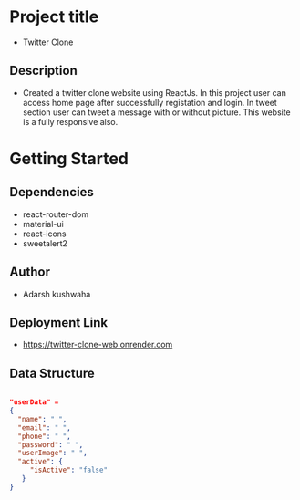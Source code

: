 # Project title
* Twitter Clone
## Description
* Created a twitter clone website using ReactJs. In this project user can access home page after successfully registation and login. In tweet section user can tweet a message with or without picture. This website is a fully responsive also.

# Getting Started
## Dependencies
* react-router-dom
* material-ui
* react-icons
* sweetalert2

## Author
* Adarsh kushwaha

## Deployment Link
* https://twitter-clone-web.onrender.com

## Data Structure
```json

"userData" =
{
  "name": " ",
  "email": " ",
  "phone": " ",
  "password": " ",
  "userImage": " ",
  "active": {
     "isActive": "false"
   }
}
